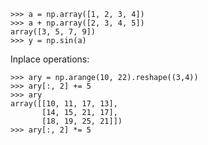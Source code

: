     >>> a = np.array([1, 2, 3, 4])
    >>> a + np.array([2, 3, 4, 5])
    array([3, 5, 7, 9])
    >>> y = np.sin(a)

Inplace operations:

    >>> ary = np.arange(10, 22).reshape((3,4))
    >>> ary[:, 2] += 5
    >>> ary
    array([[10, 11, 17, 13],
           [14, 15, 21, 17],
           [18, 19, 25, 21]])
    >>> ary[:, 2] *= 5